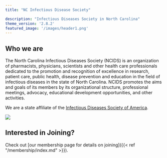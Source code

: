 ```yaml
---
title: "NC Infectious Disease Society"

description: "Infectious Diseases Society in North Carolina"
theme_version: '2.8.2'
featured_image: '/images/header1.png'
---
```


## Who we are

The North Carolina Infectious Diseases Society (NCIDS) is an organization of pharmacists, physicians, scientists and other health care professionals dedicated to the promotion and recognition of excellence in research, patient care, public health, disease prevention and education in the field of infectious diseases in the state of North Carolina. NCIDS promotes the aims and goals of its members by its organizational structure, professional meetings, advocacy, educational development opportunities, and other activities.

We are a state affiliate of the [Infectious Diseases Society of America](https://www.idsociety.org/).

![]("/images/IDSA_Affiliate_Logo_Blue_Transparent.png")

<!-- ## Join us at IDWeek  2024

We will be meeting at IDWeek 2024 in Los Angeles, CA and will be hosting a cocktail reception on **Friday 10/18 at the [Lazy Dog](https://www.lazydogrestaurants.com/locations/la-live-ca), 5 to 7 PM.**

Light hor d'oeuvres provided by the NCIDS – cash bar for all beverages.
The venue is walking distance from the LA Convention Center.

[Lazy Dog Restaurant & Bar](https://www.lazydogrestaurants.com/locations/la-live-ca)
800 W Olympic Blvd
Los Angeles, CA 90015
Phone: 213-502-0227

**Please contact [Mike Schwartz](mailto:SCHWARTZM18@ECU.EDU) or [David Weinrib](mailto:dweinrib@David.Weinrib@atriumhealth.org) if you plan to attend!** -->


## Interested in Joining?

Check out [our membership page for details on joining]({{< ref "/membership/index.md" >}}).
